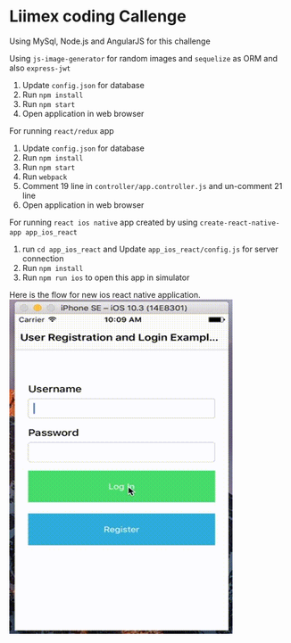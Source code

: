 # Liimex coding Callenge

Using MySql, Node.js and AngularJS for this challenge

Using `js-image-generator` for random images and `sequelize` as ORM and also `express-jwt`

1. Update `config.json` for database
2. Run `npm install`
3. Run `npm start`
4. Open application in web browser

For running `react/redux` app

1. Update `config.json` for database
2. Run `npm install`
3. Run `npm start`
4. Run `webpack`
5. Comment 19 line in `controller/app.controller.js` and un-comment 21 line
4. Open application in web browser

For running `react ios native` app created by using `create-react-native-app app_ios_react`

1. run `cd app_ios_react` and Update `app_ios_react/config.js` for server connection
2. Run `npm install`
3. Run `npm run ios` to open this app in simulator

Here is the flow for new ios react native application.
![Alt text](./out.gif?raw=true "Optional Title")
